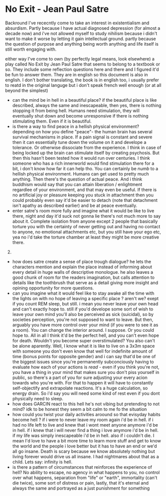 # No Exit - Jean Paul Satre 

Backround
I've rececntly come to take an interest in existentialism and absurdism. Partly because I have actual diagnosed depression (for almost a decade now)
and i've not allowed myself to study nihilism because i didn't want to make it worse by letting it gain intellectual ground. 
partly because the question of purpose and anything being worth anything and life itself is still worth engaging with. 

either way I've come to own (by perfectly legal means, look elsewhere) a play called No Exit by Jean Paul Satre that seems to belong to a textbook or so.
They include some reflection questions here and there and I figured it'd be fun to answer them.
They are in english so this document is also in english. I don't bother translating, the book is in english too, i usually prefer to reatd in the original languge but i don't speak french well enough (or at all beyond the simplest)

- can the mind be in hell in a beautiful place? 
if the beautiful place is like described, always the same and inescapeable, then yes, there is nothing stopping it from being hell. Humans need stimulation, they will eventually shut down and become unresponsive if there is nothing stimulating them. Even if it is beautiful. 
- is there a way to find peace in a hellish physical environment? 
depending on how you define "peace"- 
the human brain has several survival mechanisms in place. If a pain signal is constant and severe then it can essentially tune down the volume on it and develope a tolerance. Or otherwise dissociate from the experience. I think in case of being locked up the brain can stimulate itself by creating psychosis. But then this hasn't been tested how it would run over centuries. I think someone who has a rich innerworld would find stimulation there for a bit, i don't know how far it can help tho. 
You can certainly be *numb* to a hellish physical environment. Humans can get used to pretty much anything. 
Then there's the question of actual peace. And i think buddhism would say that you can attain liberation / enlightment regardlee of your environment, and that may even be useful. If there is no artificial joy or pleasure keeping you stuck in attachment then you could probably even say it'd be easier to detach (note that detachment isn't apathy as described earlier) and be at peace eventually. 
- enter satre's room more fully and imagine what it would be like to live there, night and day
it'd suck not gonna lie there's not much more to say about it. Complete isolation from anyone except 2 people that basically torture you with the certainty of never getting out and having no contact to anyone, no emotional attachments etc, but you still have your ego etc, yea no i'd take the torture chamber at least they might be more creative there.  

2. 
- how does satre create a sense of place trough dialogue? 
he lets the characters mention and explain the place instead of informing about every detail in huge walls of descriptive monologue. 
he also leaves a good chunk of room for the readers imagination, but calls attention to details like the toothbrush that serve as a detail giving more insight and opining opportunity for more questions. 
- can you imagine what it would feel like to stay awake all the time with the lights on with no hope of leaving a specific place ?
aren't we? exept if you count REM sleep, but still. i mean you never leave your own head and can't exactly hope to. still if you'd develope some sort of wish to leave your own mind you'll also be perceived as sick (suicidal), so by societies perception, you're not supposed to want to leave. But then, arguably you have more control over your mind (if you were to see it as a room). You can change the interior around. I suppose. Or you could hope to. All in all I think it'd be the perfect hell, and you can't even hope for death. Wouldn't you become super overstimulated? You also can't be alone aparently. Well, I know what it is like to live on a 3x3m space with someone you don't even know that well for indefinite amount of time (bonus points for opposite gender) and i can say that'd be one of the biggest issues since you're permanently subconciously having to evaluate how each of your actions is *read* - even if you think you're not, you have a thing in your mind that makes sure you don't piss yourself in public, so there's a part of you for sure adjusting your every acion towards who you're with. For that to happen it will have to constantly self-objectify and extrapolate reactions. It's a huge calculation, so energy drain. So i'd say you will need some kind of rest even if you dont physically need to sleep.
- how does GARCIN react to this hell 
he's not vibing but pretending to not mind? idk to be honest they seem a bit calm to me fo the situation 
- how could you twist your daily activities aroound so that evisyday habits become hell ?
if i were to never leave my room again i'd be in hell. if i had no life left to live and knew that i wont meet anyone anymore i'd be in hell. if i knew that i will never find a thing i love anymore i'd be in hell. if my life was simply inescapeable i'd be in hell. also if i couldn't die. I mean I'd love to have a bit more time to learn more  stuff and get to know the world and the people i love better but it has to have an end or we'd all go insane. Death is scary because we know absolutely nothing but living forever would drive us all insane. I had nightmares about that as a child. Lets say: infinity is hell.
- is there a pattern of circumstances that reinforces the experience of hell? 
No ability to escape, no agency in what happens to you, no control over what happens, separation from "life" or "earth", immortality (can't die twice), some sort of distress or pain, lastly, that it's eternal and always the same and portrayed as a just punishment for something 


